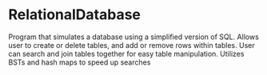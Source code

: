 # RelationalDatabase
Program that simulates a database using a simplified version of SQL. Allows user to create or delete tables, and add or remove rows within tables. User can search and join tables together for easy table manipulation. Utilizes BSTs and hash maps to speed up searches
